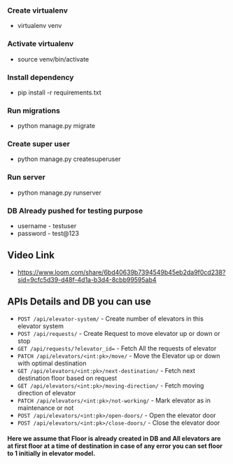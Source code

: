 ### Create virtualenv
- virtualenv venv

### Activate virtualenv
- source venv/bin/activate

### Install dependency
- pip install -r requirements.txt

### Run migrations
- python manage.py migrate

### Create super user
- python manage.py createsuperuser

### Run server
- python manage.py runserver

### DB Already pushed for testing purpose
- username - testuser
- password - test@123

## Video Link
- https://www.loom.com/share/6bd40639b7394549b45eb2da9f0cd238?sid=9cfc5d39-d48f-4d1a-b3d4-8cbb99595ab4

## APIs Details and DB you can use

- `POST /api/elevator-system/` - Create number of elevators in this elevator system
- `POST /api/requests/` - Create Request to move elevator up or down or stop
- `GET /api/requests/?elevator_id=` - Fetch All the requests of elevator
- `PATCH /api/elevators/<int:pk>/move/` - Move the Elevator up or down with optimal destination
- `GET /api/elevators/<int:pk>/next-destination/` - Fetch next destination floor based on request
- `GET /api/elevators/<int:pk>/moving-direction/` - Fetch moving direction of elevator
- `PATCH /api/elevators/<int:pk>/not-working/` - Mark elevator as in maintenance or not
- `POST /api/elevators/<int:pk>/open-doors/` - Open the elevator door
- `POST /api/elevators/<int:pk>/close-doors/` - Close the elevator door

#### Here we assume that Floor is already created in DB and All elevators are at first floor at a time of destination in case of any error you can set floor to 1 initially in elevator model.
